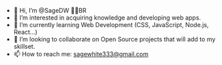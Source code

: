 - 👋 Hi, I’m @SageDW 💛💚BR
- 👀 I’m interested in acquiring knowledge and developing web apps.
- 🌱 I’m currently learning Web Development (CSS, JavaScript, Node.js, React...)
- 💞️ I’m looking to collaborate on Open Source projects that will add to my skillset.
- 📫 How to reach me: sagewhite333@gmail.com

<!---
SageDW/SageDW is a ✨ special ✨ repository because its `README.md` (this file) appears on your GitHub profile.
You can click the Preview link to take a look at your changes.
--->
